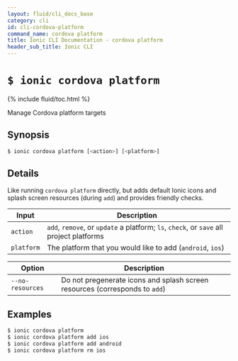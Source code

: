```yaml
---
layout: fluid/cli_docs_base
category: cli
id: cli-cordova-platform
command_name: cordova platform
title: Ionic CLI Documentation - cordova platform
header_sub_title: Ionic CLI
---
```


# `$ ionic cordova platform`

{% include fluid/toc.html %}

Manage Cordova platform targets
## Synopsis

```bash
$ ionic cordova platform [<action>] [<platform>]
```
  
## Details

Like running `cordova platform` directly, but adds default Ionic icons and splash screen resources (during `add`) and provides friendly checks.


Input | Description
----- | ----------
`action` | `add`, `remove`, or `update` a platform; `ls`, `check`, or `save` all project platforms
`platform` | The platform that you would like to add (`android`, `ios`)


Option | Description
------ | ----------
`--no-resources` | Do not pregenerate icons and splash screen resources (corresponds to `add`)

## Examples

```bash
$ ionic cordova platform 
$ ionic cordova platform add ios
$ ionic cordova platform add android
$ ionic cordova platform rm ios
```
